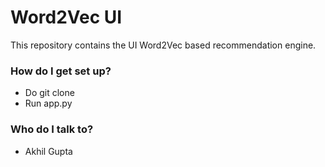 # Word2Vec UI #

This repository contains the UI Word2Vec based recommendation engine.


### How do I get set up? ###

* Do git clone <repo name>
* Run app.py 


### Who do I talk to? ###

* Akhil Gupta